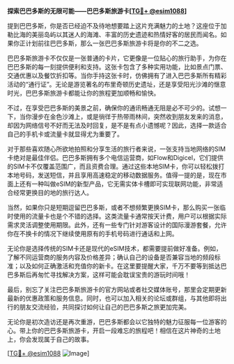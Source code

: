 **探索巴巴多斯的无限可能——巴巴多斯旅游卡[[TG💪+ @esim1088](https://t.me/s/esim1088)]**

提到巴巴多斯，你是否已经迫不及待地想要踏上这片充满魅力的土地？这座位于加勒比海的美丽岛屿以其迷人的海滩、丰富的历史遗迹和热情好客的居民而闻名。如果你正计划前往巴巴多斯，那么一张巴巴多斯旅游卡将是你的不二之选。

巴巴多斯旅游卡不仅仅是一张普通的卡片，它更像是一位贴心的旅行助手，为你在巴巴多斯的每一刻提供便利和支持。这张卡包含了多种实用功能，比如景点门票、交通优惠以及餐饮折扣等。当你手持这张卡时，仿佛拥有了进入巴巴多斯所有精彩活动的“通行证”。无论是游览著名的布里奇顿历史遗址，还是享受阳光沙滩的惬意时光，巴巴多斯旅游卡都能让你的旅程更加顺畅和愉快。

不过，在享受巴巴多斯的美景之前，确保你的通讯畅通无阻是必不可少的。试想一下，当你漫步在金色沙滩上，或是徜徉于热带雨林间，突然收到朋友发来的消息，却因为网络信号不好而无法及时回复，是不是有点小遗憾呢？因此，选择一款适合自己的手机卡或流量卡就显得尤为重要了。

对于那些喜欢随心所欲地拍照和分享生活的旅行者来说，一张支持当地网络的SIM卡绝对是最佳伴侣。巴巴多斯拥有多个电信运营商，如Flow和Digicel，它们提供的SIM卡不仅覆盖范围广，而且资费合理。通过这些本地SIM卡，你可以轻松拨打本地号码，发送短信，并且享用高速稳定的移动数据服务。值得一提的是，现在市面上还有一种叫做eSIM的新型产品，它无需实体卡槽即可实现联网功能，非常适合经常更换目的地的旅行达人。

当然，如果你只是短期逗留巴巴多斯，或者不想频繁更换SIM卡，那么购买一张临时使用的流量卡也是个不错的选择。这类流量卡通常按天计费，用户可以根据实际需求灵活调整使用期限。此外，还有一些专门针对游客设计的国际漫游套餐，允许你在不换卡的情况下继续使用原有的手机号码进行通话和上网。

无论你是选择传统的SIM卡还是现代的eSIM技术，都需要提前做好准备。例如，了解不同运营商的服务内容及价格差异；确认自己的设备是否兼容当地的频段标准；以及如何正确激活和充值你的新卡。在这里要提醒大家，千万不要等到抵达巴巴多斯后再匆忙寻找解决方案，这样可能会耽误宝贵的游玩时间哦！

最后，别忘了关注巴巴多斯旅游卡的官方网站或者社交媒体账号，那里会定期更新最新的优惠政策和服务信息。同时，也可以加入相关的论坛或群组，与其他即将出行的朋友交流经验，共同探讨如何让自己的巴巴多斯之旅更加完美。

无论你是初次造访还是再次重游，巴巴多斯都会以它独特的魅力征服每一位游客的心。带上你的巴巴多斯旅游卡，开启一段难忘的旅程吧！相信在这片神奇的土地上，你会发现属于自己的故事。

[[TG💪+ @esim1088](https://t.me/s/esim1088) ![Image](https://i.postimg.cc/4NQfJmqS/Snipaste-2025-05-13-00-14-12.png)]